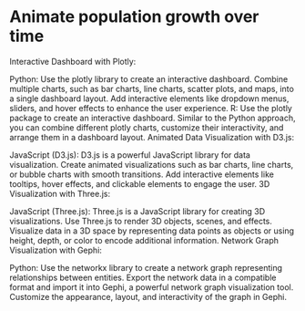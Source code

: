 # Animate population growth over time

Interactive Dashboard with Plotly:

Python: Use the plotly library to create an interactive dashboard. Combine multiple charts, such as bar charts, line charts, scatter plots, and maps, into a single dashboard layout. Add interactive elements like dropdown menus, sliders, and hover effects to enhance the user experience.
R: Use the plotly package to create an interactive dashboard. Similar to the Python approach, you can combine different plotly charts, customize their interactivity, and arrange them in a dashboard layout.
Animated Data Visualization with D3.js:

JavaScript (D3.js): D3.js is a powerful JavaScript library for data visualization. Create animated visualizations such as bar charts, line charts, or bubble charts with smooth transitions. Add interactive elements like tooltips, hover effects, and clickable elements to engage the user.
3D Visualization with Three.js:

JavaScript (Three.js): Three.js is a JavaScript library for creating 3D visualizations. Use Three.js to render 3D objects, scenes, and effects. Visualize data in a 3D space by representing data points as objects or using height, depth, or color to encode additional information.
Network Graph Visualization with Gephi:

Python: Use the networkx library to create a network graph representing relationships between entities. Export the network data in a compatible format and import it into Gephi, a powerful network graph visualization tool. Customize the appearance, layout, and interactivity of the graph in Gephi.
